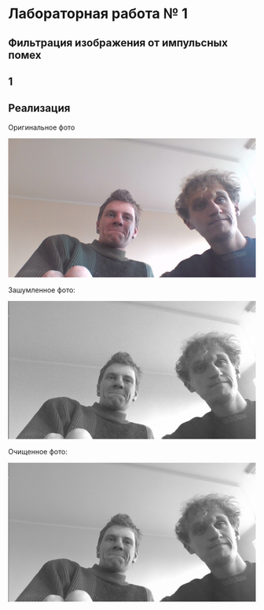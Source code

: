 # Лабораторная работа № 1 #

## Фильтрация изображения от импульсных помех ##

## 1 ##

## Реализация ##

Оригинальное фото

![](doc/mama.jpg)

Зашумленное фото:

![](doc/noisy%20img.png)

Очищенное фото:

![](doc/filtered%20img.png)